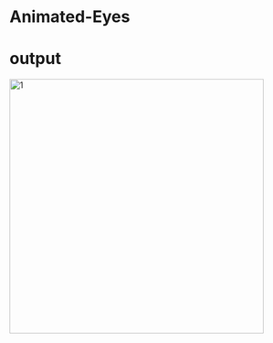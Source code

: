 # Animated-Eyes

# output

<img width="445" alt="1" src="https://github.com/user-attachments/assets/e408c516-23a3-439d-9b88-b8d72f6f6d85" />
